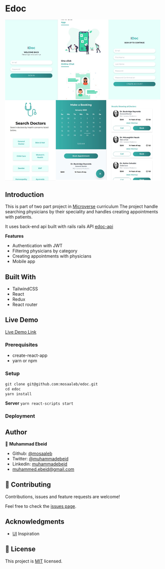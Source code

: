 # Edoc

![screenshot](screenshot.jpg)

## Introduction
This is part of two part project in [Microverse](https://www.microverse.org/) curriculum
The project handle searching physicians by their speciality and handles creating appointments with patients.

It uses back-end api built with rails
rails API [edoc-api](https://github.com/mosaaleb/edoc-api/)

**Features**
- Authentication with JWT
- Filtering physicians by category
- Creating appointments with physicians
- Mobile app

## Built With
- TailwindCSS
- React
- Redux
- React router

## Live Demo

[Live Demo Link](https://edoc-capstone.herokuapp.com/)

### Prerequisites
- create-react-app
- yarn or npm

### Setup
```
git clone git@github.com:mosaaleb/edoc.git
cd edoc
yarn install
```

**Server**
`yarn react-scripts start`

### Deployment

## Author

👤 **Muhammad Ebeid**

- Github: [@mosaaleb](https://github.com/mosaaleb)
- Twitter: [@muhammadebeid](https://twitter.com/muhammadebeid)
- Linkedin: [muhammadebeid](https://www.linkedin.com/in/muhammadebeid/)
- [muhammed.ebeid@gmail.com](muhammed.ebeid@gmail.com)

## 🤝 Contributing

Contributions, issues and feature requests are welcome!

Feel free to check the [issues page](issues/).

## Acknowledgments
- [UI](https://www.behance.net/gallery/77208667/MediCo-Medical-mobile-app-UIUX-design?tracking_source=search%7Cmobile%20app) Inspiration

## 📝 License
This project is [MIT](https://opensource.org/licenses/MIT) licensed.
